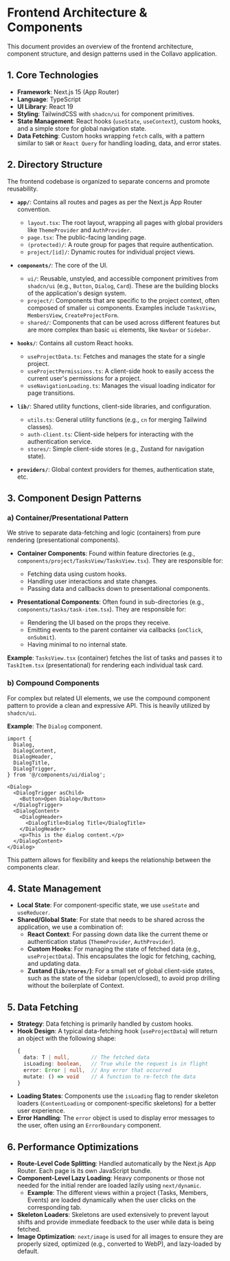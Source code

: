 # Frontend Architecture & Components

This document provides an overview of the frontend architecture, component structure, and design patterns used in the Collavo application.

## 1. Core Technologies

- **Framework**: Next.js 15 (App Router)
- **Language**: TypeScript
- **UI Library**: React 19
- **Styling**: TailwindCSS with `shadcn/ui` for component primitives.
- **State Management**: React hooks (`useState`, `useContext`), custom hooks, and a simple store for global navigation state.
- **Data Fetching**: Custom hooks wrapping `fetch` calls, with a pattern similar to `SWR` or `React Query` for handling loading, data, and error states.

## 2. Directory Structure

The frontend codebase is organized to separate concerns and promote reusability.

- **`app/`**: Contains all routes and pages as per the Next.js App Router convention.
  - `layout.tsx`: The root layout, wrapping all pages with global providers like `ThemeProvider` and `AuthProvider`.
  - `page.tsx`: The public-facing landing page.
  - `(protected)/`: A route group for pages that require authentication.
  - `project/[id]/`: Dynamic routes for individual project views.

- **`components/`**: The core of the UI.
  - `ui/`: Reusable, unstyled, and accessible component primitives from `shadcn/ui` (e.g., `Button`, `Dialog`, `Card`). These are the building blocks of the application's design system.
  - `project/`: Components that are specific to the project context, often composed of smaller `ui` components. Examples include `TasksView`, `MembersView`, `CreateProjectForm`.
  - `shared/`: Components that can be used across different features but are more complex than basic `ui` elements, like `Navbar` or `Sidebar`.

- **`hooks/`**: Contains all custom React hooks.
  - `useProjectData.ts`: Fetches and manages the state for a single project.
  - `useProjectPermissions.ts`: A client-side hook to easily access the current user's permissions for a project.
  - `useNavigationLoading.ts`: Manages the visual loading indicator for page transitions.

- **`lib/`**: Shared utility functions, client-side libraries, and configuration.
  - `utils.ts`: General utility functions (e.g., `cn` for merging Tailwind classes).
  - `auth-client.ts`: Client-side helpers for interacting with the authentication service.
  - `stores/`: Simple client-side stores (e.g., Zustand for navigation state).

- **`providers/`**: Global context providers for themes, authentication state, etc.

## 3. Component Design Patterns

### a) Container/Presentational Pattern

We strive to separate data-fetching and logic (containers) from pure rendering (presentational components).

- **Container Components**: Found within feature directories (e.g., `components/project/TasksView/TasksView.tsx`). They are responsible for:
  - Fetching data using custom hooks.
  - Handling user interactions and state changes.
  - Passing data and callbacks down to presentational components.

- **Presentational Components**: Often found in sub-directories (e.g., `components/tasks/task-item.tsx`). They are responsible for:
  - Rendering the UI based on the props they receive.
  - Emitting events to the parent container via callbacks (`onClick`, `onSubmit`).
  - Having minimal to no internal state.

**Example**: `TasksView.tsx` (container) fetches the list of tasks and passes it to `TaskItem.tsx` (presentational) for rendering each individual task card.

### b) Compound Components

For complex but related UI elements, we use the compound component pattern to provide a clean and expressive API. This is heavily utilized by `shadcn/ui`.

**Example**: The `Dialog` component.

```tsx
import {
  Dialog,
  DialogContent,
  DialogHeader,
  DialogTitle,
  DialogTrigger,
} from '@/components/ui/dialog';

<Dialog>
  <DialogTrigger asChild>
    <Button>Open Dialog</Button>
  </DialogTrigger>
  <DialogContent>
    <DialogHeader>
      <DialogTitle>Dialog Title</DialogTitle>
    </DialogHeader>
    <p>This is the dialog content.</p>
  </DialogContent>
</Dialog>
```

This pattern allows for flexibility and keeps the relationship between the components clear.

## 4. State Management

- **Local State**: For component-specific state, we use `useState` and `useReducer`.
- **Shared/Global State**: For state that needs to be shared across the application, we use a combination of:
  - **React Context**: For passing down data like the current theme or authentication status (`ThemeProvider`, `AuthProvider`).
  - **Custom Hooks**: For managing the state of fetched data (e.g., `useProjectData`). This encapsulates the logic for fetching, caching, and updating data.
  - **Zustand (`lib/stores/`)**: For a small set of global client-side states, such as the state of the sidebar (open/closed), to avoid prop drilling without the boilerplate of Context.

## 5. Data Fetching

- **Strategy**: Data fetching is primarily handled by custom hooks.
- **Hook Design**: A typical data-fetching hook (`useProjectData`) will return an object with the following shape:
  ```ts
  {
    data: T | null,       // The fetched data
    isLoading: boolean,   // True while the request is in flight
    error: Error | null,  // Any error that occurred
    mutate: () => void    // A function to re-fetch the data
  }
  ```
- **Loading States**: Components use the `isLoading` flag to render skeleton loaders (`ContentLoading` or component-specific skeletons) for a better user experience.
- **Error Handling**: The `error` object is used to display error messages to the user, often using an `ErrorBoundary` component.

## 6. Performance Optimizations

- **Route-Level Code Splitting**: Handled automatically by the Next.js App Router. Each page is its own JavaScript bundle.
- **Component-Level Lazy Loading**: Heavy components or those not needed for the initial render are loaded lazily using `next/dynamic`.
  - **Example**: The different views within a project (Tasks, Members, Events) are loaded dynamically when the user clicks on the corresponding tab.
- **Skeleton Loaders**: Skeletons are used extensively to prevent layout shifts and provide immediate feedback to the user while data is being fetched.
- **Image Optimization**: `next/image` is used for all images to ensure they are properly sized, optimized (e.g., converted to WebP), and lazy-loaded by default.
